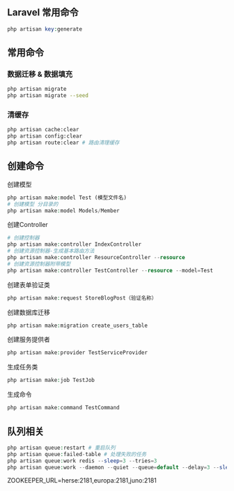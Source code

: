 Laravel 常用命令
---
```php
php artisan key:generate
```

## 常用命令

### 数据迁移 & 数据填充
```sh
php artisan migrate
php artisan migrate --seed
```

### 清缓存
```sh
php artisan cache:clear
php artisan config:clear
php artisan route:clear # 路由清理缓存
```

## 创建命令
创建模型
```php
php artisan make:model Test (模型文件名)
# 创建模型 分目录的
php artisan make:model Models/Member
```

创建Controller
```php
# 创建控制器
php artisan make:controller IndexController
# 创建资源控制器-生成基本路由方法
php artisan make:controller ResourceController --resource
# 创建资源控制器附带模型
php artisan make:controller TestController --resource --model=Test
```

创建表单验证类
```php
php artisan make:request StoreBlogPost（验证名称）
```

创建数据库迁移
```php
php artisan make:migration create_users_table
```
创建服务提供者
```php
php artisan make:provider TestServiceProvider
```
生成任务类
```php
php artisan make:job TestJob
```
生成命令
```php
php artisan make:command TestCommand
```

## 队列相关
```php
php artisan queue:restart # 重启队列
php artisan queue:failed-table # 处理失败的任务
php artisan queue:work redis --sleep=3 --tries=3
php artisan queue:work --daemon --quiet --queue=default --delay=3 --sleep=3 --tries=3
```
ZOOKEEPER_URL=herse:2181,europa:2181,juno:2181
